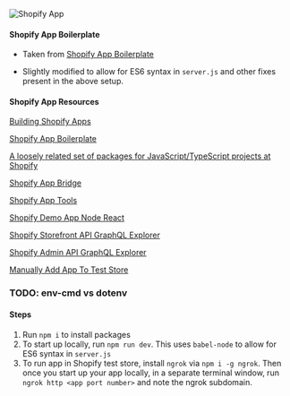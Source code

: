 ![Shopify App](https://www.custom-gateway.com/wp-content/uploads/2017/03/shopify.png)

#### Shopify App Boilerplate

- Taken from [Shopify App Boilerplate](https://shopify.dev/tutorials/build-a-shopify-app-with-node-and-react)

- Slightly modified to allow for ES6 syntax in `server.js` and other fixes present in the above setup.


#### Shopify App Resources

[Building Shopify Apps](https://shopify.dev/concepts/apps)

[Shopify App Boilerplate](https://shopify.dev/tutorials/build-a-shopify-app-with-node-and-react)

[A loosely related set of packages for JavaScript/TypeScript projects at Shopify](https://github.com/Shopify/quilt)

[Shopify App Bridge](https://shopify.dev/tools/app-bridge/getting-started)

[Shopify App Tools](https://shopify.dev/tools/apps)

[Shopify Demo App Node React](https://github.com/Shopify/shopify-demo-app-node-react)

[Shopify Storefront API GraphQL Explorer](https://shopify.dev/tools/graphiql-storefront-api)

[Shopify Admin API GraphQL Explorer](https://shopify.dev/tools/graphiql-admin-api)

[Manually Add App To Test Store](https://ted-shopify-boilerplate.ngrok.io/auth?shop=teds-awesome-beds-sleep-stuff.myshopify.com/)


### TODO: env-cmd vs dotenv


#### Steps

1. Run `npm i` to install packages
2. To start up locally, run `npm run dev`. This uses `babel-node` to allow for ES6 syntax in `server.js`
3. To run app in Shopify test store, install `ngrok` via `npm i -g ngrok`. Then once you start up your app locally, in a separate terminal window, run `ngrok http <app port number>` and note the ngrok subdomain.
